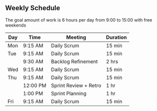 
## Weekly Schedule

The goal amount of work is 6 hours per day from 9:00 to 15:00 with free weekends

| Day  | Time     | Meeting                   | Duration |
|------|----------|---------------------------|----------|
| Mon  | 9:15 AM  | Daily Scrum               | 15 min   |
| Tue  | 9:15 AM  | Daily Scrum               | 15 min   |
|      | 9:30 AM  | Backlog Refinement        | 2 hrs    |
| Wed  | 9:15 AM  | Daily Scrum               | 15 min   |
| Thu  | 9:15 AM  | Daily Scrum               | 15 min   |
|      | 12:00 PM | Sprint Review + Retro     | 1 hr     |
|      | 1:00 PM  | Sprint Planning           | 1 hr     |
| Fri  | 9:15 AM  | Daily Scrum               | 15 min   |
